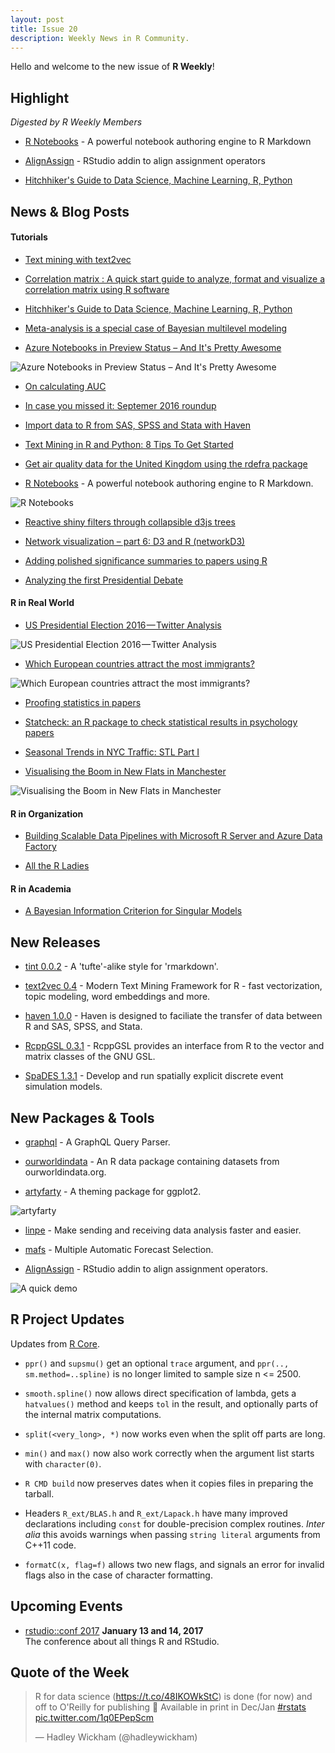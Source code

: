 ```yaml
---
layout: post
title: Issue 20
description: Weekly News in R Community.
---
```


Hello and welcome to the new issue of **R Weekly**!

## Highlight

*Digested by R Weekly Members*

+ [R Notebooks](https://blog.rstudio.org/2016/10/05/r-notebooks/) - A powerful notebook authoring engine to R Markdown

+ [AlignAssign](https://github.com/seasmith/AlignAssign) - RStudio addin to align assignment operators

+ [Hitchhiker's Guide to Data Science, Machine Learning, R, Python](http://www.hadoop360.com/blog/hitchhiker-s-guide-to-data-science-machine-learning-r-python)


## News & Blog Posts

#### Tutorials

+ [Text mining with text2vec](http://text2vec.org)

+ [Correlation matrix : A quick start guide to analyze, format and visualize a correlation matrix using R software](http://www.sthda.com/english/wiki/correlation-matrix-a-quick-start-guide-to-analyze-format-and-visualize-a-correlation-matrix-using-r-software)

+ [Hitchhiker's Guide to Data Science, Machine Learning, R, Python](http://www.hadoop360.com/blog/hitchhiker-s-guide-to-data-science-machine-learning-r-python)

+ [Meta-analysis is a special case of Bayesian multilevel modeling](https://mvuorre.github.io/post/2016/2016-09-29-bayesian-meta-analysis/)

+ [Azure Notebooks in Preview Status – And It's Pretty Awesome](https://www.raddq.com/azure-notebooks-in-preview-status-and-its-pretty-awesome/)

![Azure Notebooks in Preview Status – And It's Pretty Awesome](https://i1.wp.com/www.raddq.com/wp-content/uploads/2016/10/img_57f7184744370.png?w=1217)

+ [On calculating AUC](http://www.win-vector.com/blog/2016/10/on-calculating-auc/)

+ [In case you missed it: Septemer 2016 roundup](http://blog.revolutionanalytics.com/2016/10/in-case-you-missed-it-septemer-2016-roundup.html)

+ [Import data to R from SAS, SPSS and Stata with Haven](http://blog.revolutionanalytics.com/2016/10/import-data-to-r-from-other-statistics-tools-with-haven.html)

+ [Text Mining in R and Python: 8 Tips To Get Started](https://www.datacamp.com/community/blog/text-mining-in-r-and-python-tips)

+ [Get air quality data for the United Kingdom using the rdefra package](http://ropensci.org/blog/technotes/2016/10/06/rdefra-release-033)

+ [R Notebooks](https://blog.rstudio.org/2016/10/05/r-notebooks/) - A powerful notebook authoring engine to R Markdown. 

![R Notebooks](https://rstudioblog.files.wordpress.com/2016/09/screen-shot-2016-09-20-at-4-16-47-pm.png?w=490)

+ [Reactive shiny filters through collapsible d3js trees](https://www.r-bloggers.com/reactive-shiny-filters-through-collapsible-d3js-trees/)

+ [Network visualization – part 6: D3 and R (networkD3)](http://www.vesnam.com/Rblog/viznets6/)

+ [Adding polished significance summaries to papers using R](http://www.win-vector.com/blog/2016/10/adding-polished-significance-summaries-to-papers-using-r/)

+ [Analyzing the first Presidential Debate](http://datascienceplus.com/analyzing-the-first-presidential-debate/)

#### R in Real World

+ [US Presidential Election 2016 — Twitter Analysis](https://medium.com/@swainjo/us-presidential-election-2016-twitter-analysis-7596606853e5#.f1mrbap9o)

![US Presidential Election 2016 — Twitter Analysis](https://d262ilb51hltx0.cloudfront.net/max/2000/1*jqCwuw-Cf_T8NBn27XUlzQ.jpeg)

+ [Which European countries attract the most immigrants?](http://www.swissinfo.ch/eng/migration-series_europe-s-immigration-balance-sheet/42495760)

![Which European countries attract the most immigrants?](https://pbs.twimg.com/media/CuHRiVIWYAEr2ID.jpg)

+ [Proofing statistics in papers](http://www.win-vector.com/blog/2016/10/proofing-statistics-in-papers/)

+ [Statcheck: an R package to check statistical results in psychology papers](http://blog.revolutionanalytics.com/2016/10/statcheck.html)

+ [Seasonal Trends in NYC Traffic: STL Part I](http://www.gardner.fyi/blog/STL-Part-I/)

+ [Visualising the Boom in New Flats in Manchester](http://rforjournalists.com/2016/10/06/visualising-the-boom-in-new-flats-in-manchester/)

![Visualising the Boom in New Flats in Manchester](https://i2.wp.com/rforjournalists.com/wp-content/uploads/2016/10/manchester_oldham_formatted-1.png?w=966)

#### R in Organization

+ [Building Scalable Data Pipelines with Microsoft R Server and Azure Data Factory](http://blog.revolutionanalytics.com/2016/10/r-server-data-factory.html)

+ [All the R Ladies](http://blog.revolutionanalytics.com/2016/09/all-the-r-ladies.html)

#### R in Academia

+ [A Bayesian Information Criterion for Singular Models](https://martynplummer.wordpress.com/2016/10/03/a-bayesian-information-criterion-for-singular-models/)

## New Releases

+ [tint 0.0.2](http://dirk.eddelbuettel.com/blog/2016/10/07#tint_0.0.2) - A 'tufte'-alike style for 'rmarkdown'.

- [text2vec 0.4](http://dsnotes.com/articles/text2vec-0-4) - Modern Text Mining Framework for R - fast vectorization, topic modeling, word embeddings and more.

+ [haven 1.0.0](https://blog.rstudio.org/2016/10/04/haven-1-0-0/) - Haven is designed to faciliate the transfer of data between R and SAS, SPSS, and Stata.

+ [RcppGSL 0.3.1](http://dirk.eddelbuettel.com/blog/2016/10/04#rcppgsl_0.3.1) - RcppGSL provides an interface from R to the vector and matrix classes of the GNU GSL.

+ [SpaDES 1.3.1](http://predictiveecology.org/2016/10/07/SpaDES-v1.3.1-now-on-CRAN.html) - Develop and run spatially explicit discrete event simulation models.

## New Packages & Tools

+ [graphql](http://ropensci.org/blog/technotes/2016/10/05/graphql-release-10) - A GraphQL Query Parser.

+ [ourworldindata](https://drsimonj.svbtle.com/ourworld-an-r-data-package) - An R data package containing datasets from ourworldindata.org.

+ [artyfarty](http://fishyoperations.com/2016/10/05/introducing-artyfarty.html) - A theming package for ggplot2.

![artyfarty](https://i.imgur.com/nWNhGOF.png)

+ [linpe](http://www.quantide.com/linpe-make-sending-receiving-data-analysis-faster-easier/) - Make sending and receiving data analysis faster and easier.

+ [mafs](https://github.com/sillasgonzaga/mafs) -  Multiple Automatic Forecast Selection.

+ [AlignAssign](https://github.com/seasmith/AlignAssign) - RStudio addin to align assignment operators.

![A quick demo](https://cdn.rawgit.com/seasmith/AlignAssign/4f8b79f1628b35d1af9382d2aa9ce05326638a29/inst/media/demo2.gif)

## R Project Updates

Updates from [R Core](http://developer.r-project.org/blosxom.cgi/R-devel/NEWS).

+ `ppr()` and `supsmu()` get an optional `trace` argument, and `ppr(.., sm.method=..spline)` is no longer limited to sample size n <= 2500.

+ `smooth.spline()` now allows direct specification of lambda, gets a `hatvalues()` method and keeps `tol` in the result, and optionally parts of the internal matrix computations.

+ `split(<very_long>, *)` now works even when the split off parts are long. 

+  `min()` and `max()` now also work correctly when the argument list starts with `character(0)`. 

+ `R CMD build` now preserves dates when it copies files in preparing the tarball.

+ Headers `R_ext/BLAS.h` and `R_ext/Lapack.h` have many improved declarations including `const` for double-precision complex routines. _Inter alia_ this avoids warnings when passing `string literal` arguments from C++11 code. 

+ `formatC(x, flag=f)` allows two new flags, and signals an error for invalid flags also in the case of character formatting. 

## Upcoming Events

+ [rstudio::conf 2017](https://www.rstudio.com/conference/)  **January 13 and 14, 2017** <br>
The conference about all things R and RStudio.<br /> 

## Quote of the Week

<blockquote class="twitter-tweet" data-lang="en"><p lang="en" dir="ltr">R for data science (<a href="https://t.co/48IKOWkStC">https://t.co/48IKOWkStC</a>) is done (for now) and off to O&#39;Reilly for publishing 🎉 Available in print in Dec/Jan <a href="https://twitter.com/hashtag/rstats?src=hash">#rstats</a> <a href="https://t.co/1q0EPepScm">pic.twitter.com/1q0EPepScm</a></p>&mdash; Hadley Wickham (@hadleywickham) <a href="https://twitter.com/hadleywickham/status/784780387180425217"></a></blockquote>


